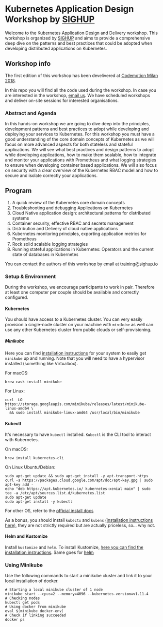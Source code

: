 # Kubernetes Application Design Workshop by [SIGHUP](https://sighup.io)

Welcome to the Kubernetes Application Design and Delivery workshop. This workshop is organized by [SIGHUP](https://sighup.io) and aims to provide a comprehensive deep dive on the patterns and best practices that could be adopted when developing distributed applications on Kubernetes.

## Workshop info

The first edition of this workshop has been develivered at [Codemotion Milan 2018](https://milan2018.codemotionworld.com/workshop/kubernetes-application-design-and-delivery/).

In this repo you will find all the code used during the workshop. In case you are interested in the workshop, [email us](mailto:training@sighup.io). We have scheduled workshops and deliver on-site sessions for interested organisations.

### Abstract and Agenda

In this hands-on workshop we are going to dive deep into the principles, development patterns and best practices to adopt while developing and deploying your services to Kubernetes. For this workshop you must have a good understanding of the core domain concepts of Kubernetes as we will focus on more advanced aspects for both stateless and stateful applications. We will see what best practices and design patterns to adopt while developing applications, how to make them scalable, how to integrate and monitor your applications with Prometheus and what logging strategies to ensure when developing container based applications. We will also focus on security with a clear overview of the Kubernetes RBAC model and how to secure and isolate correctly your applications.

## Program

1. A quick review of the Kubernetes core domain concepts  
2. Troubleshooting and debugging Applications on Kubernetes  
3. Cloud Native application design: architectural patterns for distributed systems  
4. Container security, effective RBAC and secrets management  
5. Distribution and Delivery of cloud native applications  
6. Kubernetes monitoring principles, exporting application metrics for Prometheus  
7. Rock solid scalable logging strategies  
8. Running stateful applications in Kubernetes: Operators and the current state of databases in Kubernetes  

You can contact the authors of this workshop by email at [training@sighup.io](mailto:training@sighup.io)

### Setup & Environment

During the workshop, we encourage participants to work in pair. Therefore at least one computer per couple should be available and correctly configured.

#### Kubernetes

You should have access to a Kubernetes cluster. You can very easily provision a single-node cluster on your machine with `minikube` as well can use any other Kubernetes cluster from public clouds or self-provisioning.

##### Minikube
Here you can find [installation instructions](https://github.com/kubernetes/minikube#installation) for your system to easily get `minikube` up and running. Note that you will need to have a hypervisor installed (something like Virtualbox).

For macOS:  

```shell
brew cask install minikube
```

For Linux:  
```shell
curl -LO https://storage.googleapis.com/minikube/releases/latest/minikube-linux-amd64 \
  && sudo install minikube-linux-amd64 /usr/local/bin/minikube
```

#### Kubectl
It's necessary to have `kubectl` installed. `Kubectl` is the CLI tool to interact with Kubernetes.

On macOS:  
```shell
brew install kubernetes-cli
```

On Linux Ubuntu/Debian:  
```shell
sudo apt-get update && sudo apt-get install -y apt-transport-https
curl -s https://packages.cloud.google.com/apt/doc/apt-key.gpg | sudo apt-key add -
echo "deb https://apt.kubernetes.io/ kubernetes-xenial main" | sudo tee -a /etc/apt/sources.list.d/kubernetes.list
sudo apt-get update
sudo apt-get install -y kubectl
```

For other OS, refer to the [official install docs](https://kubernetes.io/docs/tasks/tools/install-kubectl/#install-kubectl)

As a bonus, you should install `kubectx` and `kubens` [(installation instructions here)](https://github.com/ahmetb/kubectx#installation), they are not strictly required but are actually priceless, so... why not.

#### Helm and Kustomize

Install `kustomize` and `helm`. To install Kustomize, [here you can find the installation instructions](https://github.com/kubernetes-sigs/kustomize/blob/master/docs/INSTALL.md). Same goes for [helm](https://github.com/helm/helm#install)

### Using Minikube

Use the following commands to start a minikube cluster and link it to your local installation of docker.

```shell
# Starting a local minikube cluster of 1 node
minikube start --cpus=2 --memory=4096 --kubernetes-version=v1.11.4
# Checking nodes
kubectl get pods
# Using docker from minikube
eval $(minikube docker-env)
# Check if linking succeeded
docker ps
```
